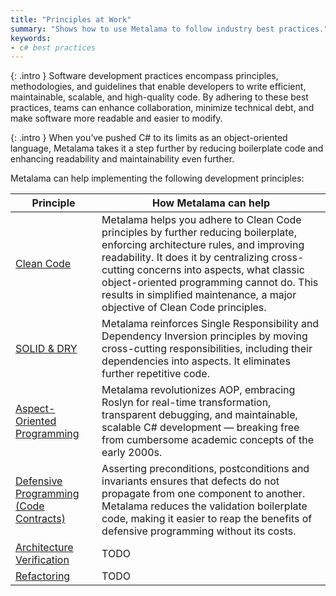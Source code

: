 ```yaml
---
title: "Principles at Work"
summary: "Shows how to use Metalama to follow industry best practices."
keywords:
- c# best practices
---
```


{: .intro }
Software development practices encompass principles, methodologies, and guidelines that enable developers to write efficient, maintainable, scalable, and high-quality code. By adhering to these best practices, teams can enhance collaboration, minimize technical debt, and make software more readable and easier to modify. 

{: .intro }
When you’ve pushed C# to its limits as an object-oriented language, Metalama takes it a step further by reducing boilerplate code and enhancing readability and maintainability even further.

Metalama can help implementing the following development principles:

| Principle | How Metalama can help |
|-----------|-------------|
| [Clean Code](clean-code) | Metalama helps you adhere to Clean Code principles by further reducing boilerplate, enforcing architecture rules, and improving readability. It does it by centralizing cross-cutting concerns into aspects, what classic object-oriented programming cannot do. This results in simplified maintenance, a major objective of Clean Code principles. |
| [SOLID & DRY](solid) | Metalama reinforces Single Responsibility and Dependency Inversion principles by moving cross-cutting responsibilities, including their dependencies into aspects. It eliminates further repetitive code. |
| [Aspect-Oriented Programming](aspect-oriented-programming) | Metalama revolutionizes AOP, embracing Roslyn for real-time transformation, transparent debugging, and maintainable, scalable C# development — breaking free from cumbersome academic concepts of the early 2000s. |
| [Defensive Programming (Code Contracts)](contracts) | Asserting preconditions, postconditions and invariants ensures that defects do not propagate from one component to another. Metalama reduces the validation boilerplate code, making it easier to reap the benefits of defensive programming without its costs. |
| [Architecture Verification](architecture-verification)  <i class="premium"></i>| TODO |
| [Refactoring](refactoring)  <i class="premium"></i>| TODO |



